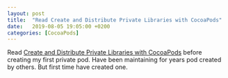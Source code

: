 ```yaml
---
layout: post
title:  "Read Create and Distribute Private Libraries with CocoaPods"
date:   2019-08-05 19:05:00 +0200
categories: [CocoaPods]
---
```

Read [Create and Distribute Private Libraries with CocoaPods](https://medium.com/@shahabejaz/create-and-distribute-private-libraries-with-cocoapods-5b6507b57a03) before creating my first private pod. Have been maintaining for years pod created by others. But first time have created one.
